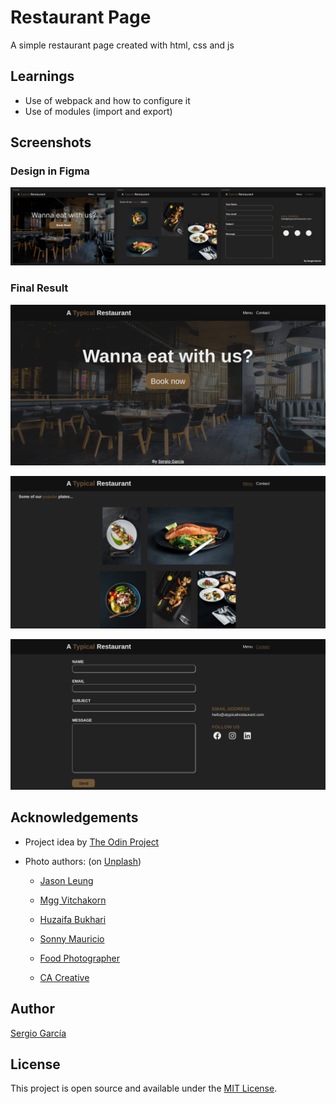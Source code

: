 # Restaurant Page

A simple restaurant page created with html, css and js

## Learnings

- Use of webpack and how to configure it
- Use of modules (import and export)

## Screenshots

### Design in Figma

![figma](./src/images/screenshots/figma-design.png)

### Final Result

![home](./src/images/screenshots/home.png)

![menu](./src/images/screenshots/menu.png)

![contact](./src/images/screenshots/contact.png)

## Acknowledgements

- Project idea by [The Odin Project](https://www.theodinproject.com/)

- Photo authors: (on [Unplash](https://unsplash.com/photos/poI7DelFiVA?utm_source=unsplash&utm_medium=referral&utm_content=creditCopyText))

  - [Jason Leung](https://unsplash.com/@ninjason?utm_source=unsplash&utm_medium=referral&utm_content=creditCopyText)

  - [Mgg Vitchakorn](https://unsplash.com/@mggbox?utm_source=unsplash&utm_medium=referral&utm_content=creditCopyText)

  - [Huzaifa Bukhari](https://unsplash.com/@huzaifabukhari1?utm_source=unsplash&utm_medium=referral&utm_content=creditCopyText)

  - [Sonny Mauricio](https://unsplash.com/@northernstatemedia?utm_source=unsplash&utm_medium=referral&utm_content=creditCopyText)

  - [Food Photographer](https://unsplash.com/pt-br/@phototastyfood?utm_source=unsplash&utm_medium=referral&utm_content=creditCopyText)

  - [CA Creative](https://unsplash.com/@ca_creative?utm_source=unsplash&utm_medium=referral&utm_content=creditCopyText)

## Author

[Sergio García](https://github.com/sergiogarciiam)

## License

This project is open source and available under the [MIT License](./LICENSE).
